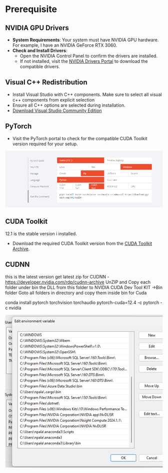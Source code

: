 # Prerequisite

## NVIDIA GPU Drivers

- **System Requirements**: Your system must have NVIDIA GPU hardware. For example, I have an NVIDIA GeForce RTX 3060.
- **Check and Install Drivers**:
  - Open the NVIDIA Control Panel to confirm the drivers are installed.
  - If not installed, visit the [NVIDIA Drivers Portal](https://www.nvidia.com/Download/index.aspx) to download the compatible drivers.

## Visual C++ Redistribution

- Install Visual Studio with C++ components.
  Make sure to select all visual c++ components from explicit selection
- Ensure all C++ options are selected during installation.
- [Download Visual Studio Community Edition](https://visualstudio.microsoft.com/vs/community/)

## PyTorch

- Visit the PyTorch portal to check for the compatible CUDA Toolkit version required for your setup.

![Pytorch ](image.png)


## CUDA Toolkit
12.1 is the stable version i installed. 
- Download the required CUDA Toolkit version from the [CUDA Toolkit Archive](https://developer.nvidia.com/cuda-toolkit-archive).

## CUDNN
this is the latest version 
get latest zip for CUDNN - https://developer.nvidia.com/rdp/cudnn-archive 
UnZIP and Copy each folder under bin the DLL from this folder to NVIDIA CUDA Dev Tool KIT ->Bin folder 
Goto all folders in directory and copy them inside bin for Cuda

conda install pytorch torchvision torchaudio pytorch-cuda=12.4 -c pytorch -c nvidia

![alt text](image-1.png)